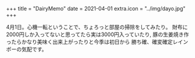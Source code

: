 +++
title = "DairyMemo"
date = 2021-04-01
extra.icon = "../img/dayo.jpg"
+++

4月1日。心機一転ということで、ちょろっと部屋の掃除をしてみたり。
財布に2000円しか入ってないと思ってたら実は3000円入っていたり,
豚の生姜焼き作ったらかなり美味く出来上がったりと今季は初日から
勝ち確、確変確定レインボーの気配です。
